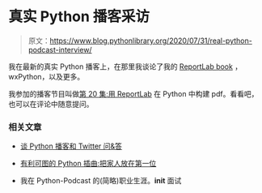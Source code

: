 # 真实 Python 播客采访

> 原文：<https://www.blog.pythonlibrary.org/2020/07/31/real-python-podcast-interview/>

我在最新的真实 Python 播客上，在那里我谈论了我的 [ReportLab book](https://leanpub.com/reportlab) ，wxPython，以及更多。

我参加的播客节目叫做[第 20 集:用 ReportLab](https://realpython.com/podcasts/rpp/20/) 在 Python 中构建 pdf。看看吧，也可以在评论中随意提问。

### 相关文章

*   [谈 Python 播客和 Twitter 问&答](https://www.blog.pythonlibrary.org/2018/03/26/talk-python-podcast-and-twitter-qa/)
*   [有利可图的 Python 插曲:把家人放在第一位](https://www.blog.pythonlibrary.org/2019/08/26/profitable-python-episode-put-your-family-first/)

*   我在 Python-Podcast 的(简略)职业生涯。__init__ 面试